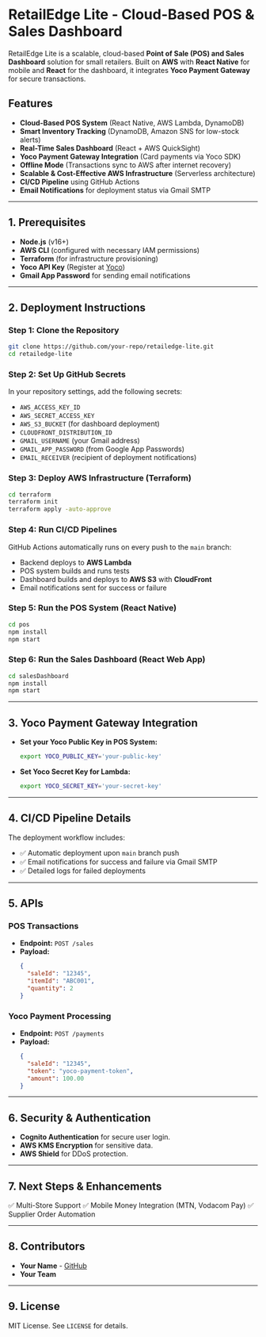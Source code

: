 # RetailEdge Lite - Cloud-Based POS & Sales Dashboard

RetailEdge Lite is a scalable, cloud-based **Point of Sale (POS) and Sales Dashboard** solution for small retailers. Built on **AWS** with **React Native** for mobile and **React** for the dashboard, it integrates **Yoco Payment Gateway** for secure transactions.

## **Features**
- **Cloud-Based POS System** (React Native, AWS Lambda, DynamoDB)
- **Smart Inventory Tracking** (DynamoDB, Amazon SNS for low-stock alerts)
- **Real-Time Sales Dashboard** (React + AWS QuickSight)
- **Yoco Payment Gateway Integration** (Card payments via Yoco SDK)
- **Offline Mode** (Transactions sync to AWS after internet recovery)
- **Scalable & Cost-Effective AWS Infrastructure** (Serverless architecture)
- **CI/CD Pipeline** using GitHub Actions
- **Email Notifications** for deployment status via Gmail SMTP

---

## **1. Prerequisites**
- **Node.js** (v16+)
- **AWS CLI** (configured with necessary IAM permissions)
- **Terraform** (for infrastructure provisioning)
- **Yoco API Key** (Register at [Yoco](https://www.yoco.com/))
- **Gmail App Password** for sending email notifications

---

## **2. Deployment Instructions**

### **Step 1: Clone the Repository**
```sh
git clone https://github.com/your-repo/retailedge-lite.git
cd retailedge-lite
```

### **Step 2: Set Up GitHub Secrets**
In your repository settings, add the following secrets:
- `AWS_ACCESS_KEY_ID`
- `AWS_SECRET_ACCESS_KEY`
- `AWS_S3_BUCKET` (for dashboard deployment)
- `CLOUDFRONT_DISTRIBUTION_ID`
- `GMAIL_USERNAME` (your Gmail address)
- `GMAIL_APP_PASSWORD` (from Google App Passwords)
- `EMAIL_RECEIVER` (recipient of deployment notifications)

### **Step 3: Deploy AWS Infrastructure (Terraform)**
```sh
cd terraform
terraform init
terraform apply -auto-approve
```

### **Step 4: Run CI/CD Pipelines**
GitHub Actions automatically runs on every push to the `main` branch:
- Backend deploys to **AWS Lambda**
- POS system builds and runs tests
- Dashboard builds and deploys to **AWS S3** with **CloudFront**
- Email notifications sent for success or failure

### **Step 5: Run the POS System (React Native)**
```sh
cd pos
npm install
npm start
```

### **Step 6: Run the Sales Dashboard (React Web App)**
```sh
cd salesDashboard
npm install
npm start
```

---

## **3. Yoco Payment Gateway Integration**
- **Set your Yoco Public Key in POS System:**
  ```sh
  export YOCO_PUBLIC_KEY='your-public-key'
  ```
- **Set Yoco Secret Key for Lambda:**
  ```sh
  export YOCO_SECRET_KEY='your-secret-key'
  ```

---

## **4. CI/CD Pipeline Details**
The deployment workflow includes:
- ✅ Automatic deployment upon `main` branch push
- ✅ Email notifications for success and failure via Gmail SMTP
- ✅ Detailed logs for failed deployments

---

## **5. APIs**
### **POS Transactions**
- **Endpoint:** `POST /sales`
- **Payload:**
  ```json
  {
    "saleId": "12345",
    "itemId": "ABC001",
    "quantity": 2
  }
  ```

### **Yoco Payment Processing**
- **Endpoint:** `POST /payments`
- **Payload:**
  ```json
  {
    "saleId": "12345",
    "token": "yoco-payment-token",
    "amount": 100.00
  }
  ```

---

## **6. Security & Authentication**
- **Cognito Authentication** for secure user login.
- **AWS KMS Encryption** for sensitive data.
- **AWS Shield** for DDoS protection.

---

## **7. Next Steps & Enhancements**
✅ Multi-Store Support
✅ Mobile Money Integration (MTN, Vodacom Pay)
✅ Supplier Order Automation

---

## **8. Contributors**
- **Your Name** - [GitHub](https://github.com/your-profile)
- **Your Team**

---

## **9. License**
MIT License. See `LICENSE` for details.
